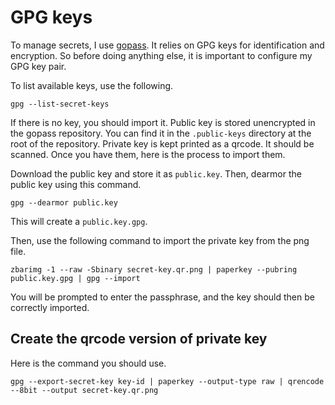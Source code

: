 # GPG keys

To manage secrets, I use [gopass](https://github.com/gopasspw/gopass). It relies on GPG keys for identification and encryption. So before doing anything else, it is important to configure my GPG key pair.

To list available keys, use the following.

```
gpg --list-secret-keys
```

If there is no key, you should import it. Public key is stored unencrypted in the gopass repository. You can find it in the `.public-keys` directory at the root of the repository. Private key is kept printed as a qrcode. It should be scanned. Once you have them, here is the process to import them.

Download the public key and store it as `public.key`. Then, dearmor the public key using this command.

```
gpg --dearmor public.key
```

This will create a `public.key.gpg`.

Then, use the following command to import the private key from the png file.

```
zbarimg -1 --raw -Sbinary secret-key.qr.png | paperkey --pubring public.key.gpg | gpg --import
```

You will be prompted to enter the passphrase, and the key should then be correctly imported.

## Create the qrcode version of private key

Here is the command you should use.

```
gpg --export-secret-key key-id | paperkey --output-type raw | qrencode --8bit --output secret-key.qr.png
```
